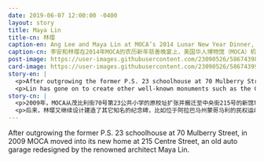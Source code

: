 ```yaml
---
date: 2019-06-07 12:00:00 -0400
layout: story
title: Maya Lin
title-cn: 林璎
caption-en: Ang Lee and Maya Lin at MOCA’s 2014 Lunar New Year Dinner, Museum of Chinese in America (MOCA) Institutional Archives
caption-cn: 李安和林璎在2014年MOCA的农历新年慈善晚宴上，美国华人博物馆（MOCA）机构档案
post-image: https://user-images.githubusercontent.com/23090526/58674398-a5c5ba80-831d-11e9-8b2e-c3600d0540ef.jpg
card-image: https://user-images.githubusercontent.com/23090526/58674399-a6f6e780-831d-11e9-87c4-f446c4627cf6.jpg
story-en: |
  <p>After outgrowing the former P.S. 23 schoolhouse at 70 Mulberry Street, in 2009 MOCA moved into its new home at 215 Centre Street, an old auto garage redesigned by the renowned architect Maya Lin. Lin is best known for her work designing the Vietnam Veterans Memorial in Washington D.C. at the age of 21, while still an undergraduate at Yale University. Her work was chosen as the winner out of 1,421 entries in an anonymous competition held by the U.S. Congress, beating out the entry of her own professor, who had graded her proposal with a B. Her nontraditional, somber design – a dark angle of a wall sunken into the earth listing the veterans’ names chronologically – created extreme controversy, and when it was revealed that the winning designer was a young Chinese American woman, critics used everything from Lin’s age to her ethnicity to try to discredit her entry. Even though Lin’s design was chosensolely on its merit, she was forced to appear before Congress to defend her artistic choices. Ultimately, Lin’s design was built on the compromise that another more “traditional” monument featuring a group of soldiers holding guns was erected nearby, a personal blow to Lin’s vision.</p>
  <p>Lin has gone on to create other well-known monuments such as the Civil Rights Monument in Montgomery, Alabama and the Women’s Table at Yale University in New Haven, Connecticut. A member of the National Women’s Hall of Fame, Lin received the Presidential Medal of Freedom in 2016. Currently, Lin focuses on creating installations that bring awareness to the environment.</p>
story-cn: |
  <p>2009年，MOCA从茂比利街70号第23公共小学的原校址扩张并搬迁至中央街215号的新馆址，这里原本是一个自动车库，后来由著名建筑师林璎重新设计成博物馆。林璎最为知名的作品是她在21岁时设计的位于华盛顿特区的越战纪念碑，当时她还在耶鲁大学读本科。她的作品从1421件匿名参赛作品中胜出，赢得了这场由美国国会举办的方案征集设计竞赛，而当年她自己的教授，却只给了她这个设计提案一个B。她的非传统的、深沉的设计，将深色的 V形纪念碑 墙沉入地下，上面按时间顺序列出阵亡军人的名字，造成了极大的争议，当大家发现这个获胜的设计者是一名年轻的美国华裔女性时，批评家们利用了一切可以利用的理由，从她的年龄到她的种族，试图取消她的获奖资格。尽管林璎的作品是完全凭实力在比赛中被选出的，但她还是被迫现身于国会来捍卫自己的作品。最终，林璎的作品得以建造实现，却是以一种妥协的方式——在她设计的纪念碑附近再建造了一座更为“传统”的纪念碑——一组拿着枪的越战士兵，这是对林璎设计思想的个人打击。</p>
  <p>后来，林璎又继续设计建造了其它知名的纪念碑，比如位于阿拉巴马州蒙哥马利的民权运动纪念碑和位于康涅狄格州纽黑文耶鲁大学的妇女之桌等。作为全美国女性名人堂成员之一，林璎在2016年获得了总统自由勋章。目前，林璎专注于创作提高环保意识的设计作品。</p>
---
```

After outgrowing the former P.S. 23 schoolhouse at 70 Mulberry Street, in 2009 MOCA moved into its new home at 215 Centre Street, an old auto garage redesigned by the renowned architect Maya Lin.
